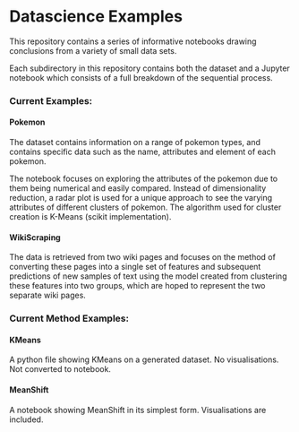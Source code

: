 # Datascience Examples
This repository contains a series of informative notebooks drawing conclusions from a variety of small data sets.

Each subdirectory in this repository contains both the dataset and a Jupyter notebook which consists of a full breakdown of the sequential process.

### Current Examples:

#### Pokemon
The dataset contains information on a range of pokemon types, and contains specific data such as the name, attributes and element of each pokemon.

The notebook focuses on exploring the attributes of the pokemon due to them being numerical and easily compared. Instead of dimensionality reduction, a radar plot is used for a unique approach to see the varying attributes of different clusters of pokemon. The algorithm used for cluster creation is K-Means (scikit implementation).

#### WikiScraping
The data is retrieved from two wiki pages and focuses on the method of converting these pages into a single set of features and subsequent predictions of new samples of text using the model created from clustering these features into two groups, which are hoped to represent the two separate wiki pages.

### Current Method Examples:

#### KMeans
A python file showing KMeans on a generated dataset. No visualisations. Not converted to notebook.

#### MeanShift
A notebook showing MeanShift in its simplest form. Visualisations are included.
